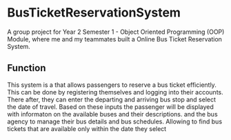 # BusTicketReservationSystem
A group project for Year 2 Semester 1 - Object Oriented Programming (OOP) Module, where me and my teammates built a Online Bus Ticket Reservation System.

## Function
This system is a that allows passengers to reserve a bus ticket efficiently. This can be done by registering themselves and logging into their accounts. There after, they can enter the departing and arriving bus stop and select the date of travel. Based on these inputs the passenger will be displayed with informaton on the available buses and their descriptions.  and the bus agency to manage their bus details and bus schedules. Allowing  to find bus tickets that are available only within the date they select  


